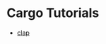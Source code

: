 # Cargo Tutorials
* [clap](https://docs.rs/clap/latest/clap/\_derive/\_tutorial/chapter\_0/index.html)
